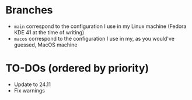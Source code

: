 # Branches
- `main` correspond to the configuration I use in my Linux machine (Fedora KDE 41 at the time of writing)
- `macos` correspond to the configuration I use in my, as you would've guessed, MacOS machine

# TO-DOs (ordered by priority)
- Update to 24.11
- Fix warnings
